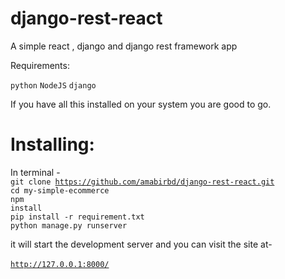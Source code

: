 # django-rest-react
A simple react , django and django rest framework app

Requirements:<br>
 
  <code>python</code>
  <code>NodeJS</code>
  <code>django</code><br>
  
If you have all this installed on your system you are good to go. 

# Installing:
In terminal - <br>
  <code>git clone https://github.com/amabirbd/django-rest-react.git</code> <br>
  <code>cd my-simple-ecommerce</code> <br>
  <code>npm install</code><br>
  <code>pip install -r requirement.txt</code><br>
  <code>python manage.py runserver</code> <br>
  
it will start the development server and you can visit the site at- <br>  
<code>http://127.0.0.1:8000/</code>
